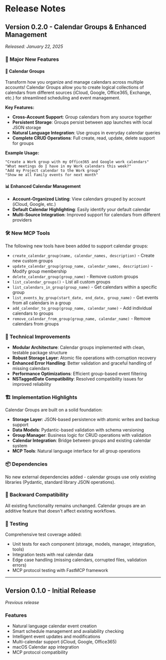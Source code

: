 # Release Notes

## Version 0.2.0 - Calendar Groups & Enhanced Management

*Released: January 22, 2025*

### 🎉 Major New Features

#### 📁 Calendar Groups
Transform how you organize and manage calendars across multiple accounts! Calendar Groups allow you to create logical collections of calendars from different sources (iCloud, Google, Office365, Exchange, etc.) for streamlined scheduling and event management.

**Key Features:**
- **Cross-Account Support**: Group calendars from any source together
- **Persistent Storage**: Groups persist between app launches with local JSON storage
- **Natural Language Integration**: Use groups in everyday calendar queries
- **Complete CRUD Operations**: Full create, read, update, delete support for groups

**Example Usage:**
```
"Create a Work group with my Office365 and Google work calendars"
"What meetings do I have in my Work calendars this week?"
"Add my Project calendar to the Work group"
"Show me all Family events for next month"
```

#### 📊 Enhanced Calendar Management
- **Account-Organized Listing**: View calendars grouped by account (iCloud, Google, etc.)
- **Default Calendar Highlighting**: Easily identify your default calendar
- **Multi-Source Integration**: Improved support for calendars from different providers

### 🛠️ New MCP Tools

The following new tools have been added to support calendar groups:

- `create_calendar_group(name, calendar_names, description)` - Create new custom groups
- `update_calendar_group(group_name, calendar_names, description)` - Modify group membership
- `delete_calendar_group(group_name)` - Remove custom groups
- `list_calendar_groups()` - List all custom groups
- `list_calendars_in_group(group_name)` - Get calendars within a specific group
- `list_events_by_group(start_date, end_date, group_name)` - Get events from all calendars in a group
- `add_calendar_to_group(group_name, calendar_name)` - Add individual calendars to groups
- `remove_calendar_from_group(group_name, calendar_name)` - Remove calendars from groups

### 🔧 Technical Improvements

- **Modular Architecture**: Calendar groups implemented with clean, testable package structure
- **Robust Storage Layer**: Atomic file operations with corruption recovery
- **Enhanced Error Handling**: Better validation and graceful handling of missing calendars
- **Performance Optimizations**: Efficient group-based event filtering
- **NSTaggedDate Compatibility**: Resolved compatibility issues for improved reliability

### 🏗️ Implementation Highlights

Calendar Groups are built on a solid foundation:

- **Storage Layer**: JSON-based persistence with atomic writes and backup support
- **Data Models**: Pydantic-based validation with schema versioning
- **Group Manager**: Business logic for CRUD operations with validation
- **Calendar Integration**: Bridge between groups and existing calendar system
- **MCP Tools**: Natural language interface for all group operations

### 📦 Dependencies

No new external dependencies added - calendar groups use only existing libraries (Pydantic, standard library JSON operations).

### 🔄 Backward Compatibility

All existing functionality remains unchanged. Calendar groups are an additive feature that doesn't affect existing workflows.

### 🧪 Testing

Comprehensive test coverage added:
- Unit tests for each component (storage, models, manager, integration, tools)
- Integration tests with real calendar data
- Edge case handling (missing calendars, corrupted files, validation errors)
- MCP protocol testing with FastMCP framework

---

## Version 0.1.0 - Initial Release

*Previous release*

### Features
- Natural language calendar event creation
- Smart schedule management and availability checking
- Intelligent event updates and modifications
- Multi-calendar support (iCloud, Google, Office365)
- macOS Calendar app integration
- MCP protocol compatibility